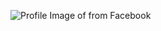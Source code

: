 ![Profile Image of from Facebook](https://scontent-lga3-2.xx.fbcdn.net/v/t1.6435-9/192056808_4266335696750285_4947120437275052755_n.jpg?_nc_cat=105&ccb=1-5&_nc_sid=730e14&_nc_ohc=4xryx4dlELsAX9-JL3r&_nc_ht=scontent-lga3-2.xx&oh=00_AT_jfqXl9DvbGtC8Mkfu-fFv3oLk9bObfvjlmOZkp_yx2g&oe=6229C0F8)
